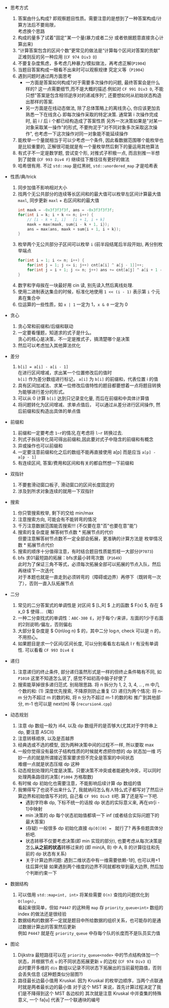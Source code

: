 * 思考方式
    1. 答案由什么构成?
        即观察题目性质。需要注意的是想到了一种答案构成/计算方法后不要局限，    
        考虑换个思路
    2. 构成的量多了试着"固定"某一个量(暴力或者二分 或者依据题意直接贪心计算出来)
    3. “计算答案包含的区间个数”更常见的做法是“计算每个区间对答案的贡献”    
        正难则反的另一种应用 (`CF 974 Div3 D`)
    4. 不要复杂度焦虑，多考虑几种暴力/模拟做法，再考虑正解(`P1904`)
    5. 当题目答案构成一眼看不出来时可以观察规律 究定义等（`P1904`）
    6. 遇到问题时通过两方面思考
        * 一方面是答案如何构成?对于需要多次操作的问题, 最终答案会是什么样的?
            这一点需要细节,而不是大概的描述.例如对 `CF 991 Div3 D`, 
            不能只想"答案是包含相邻逆序对的递减序列", 还要想如何从初始状态构造出那样的答案.
        * 另一方面是在线动态做法, 除了总体策略上的离线贪心, 你应该更加去熟悉一下在线贪心
            即每次操作采取的特定决策. 通常第 i 次操作完成时, 前 i / 后 i 个都已经构造成了答案性质
            另外一次决策如果是"对某一对象采取某一操作"的形式, 不要拘泥于"对不同对象多次采取这次操作",
            也考虑一下这次操作对同一对象能不能延续操作
    7. 能枚举一个量就相当于可以少考虑一个条件, 因此看数据范围哪个能枚举也是比较重要的,
        正解很可能就是有一个量枚举然后剩下的量运用其他算法
    8. 有式子不一定是数学题, 尝试变个形, 对推式子积极一点, 而且别推一半想到了就做 (`CF 993 Div4 F`)
        继续往下推往往有更好的做法
    9. 哈希很有用. 不过 `std::map` 是红黑树, `std::unordered_map` 才是哈希表

* 性质/典/trick
    1. 同步加值不影响相对大小
    2. 找两个无公共部分的连续等长区间和的最大值可以枚举左区间计算最大值 `maxl`,
        同步更新 `maxl` + 右区间和的最大值
        ```cpp
        int maxk = -0x3f3f3f3f, ans = -0x3f3f3f3f;
        for(int i = k; i + k <= n; i++) {
            // [i - k + 1, i]   [i + 1, i + k]
            maxk = max(maxk, sum{i - k + 1, i});
            ans = max(ans, maxk + sum{i + 1, i + k});
        }
        ```
    3. 枚举两个无公共部分子区间可以枚举 `i` (前半段结尾后半段开始), 
        再分别枚举端点
        ```cpp
        for(int i = 1; i <= n; i++) {
            for(int j = 1; j <= i; j++) cnt[a[i] ^ a[j - 1]]++;
            for(int j = i + 1; j <= n; j++) ans += cnt[a[j] ^ a[i + 1 - 1]];
        }
        ```
    4. 数字和字母挨在一块最好用 cin 读, 别先读入然后离线处理.
    5. 使用二进制表达集合的时候，标准化地使用 `1 << (i - 1)` 表示第 `i` 个元素在集合中
    6. 位运算的一些性质，如 `x | 1` 一定为 1，`x & 0` 一定为 0

* 贪心
    1. 贪心常和前缀和/后缀和联动
    2. 一定要看懂题，知道求的式子是什么。   
        贪心的核心是决策，不一定是推式子，搞清楚哪个是决策
    3. 然后可以考虑加入其他算法优化

* 差分
    1. `b[i] = a[i] - a[i - 1]`    
    在进行区间增减，求出某一个位置修改后的值时      
    `b[i]` 作为差分数组进行标记， `a[i]` 为 `b[i]` 的前缀和，代表位置 i 的值
    2. 具有区间加减法、求某一位修改后值特性的题目都要想着一点将题目转换为能够进行差分的形式。
    3. 可以从 0 计算 `b[i]` 达到只记录变化量, 而后在前缀和中具体计算值
    4. 将问题转化为区间增减、求单点值后， 可以通过从差分进行区间操作, 然后前缀和反构造出具体的单点值

* 前缀和
    1. 前缀和一定要考虑 `1~r`的情况,在考虑将 `l~r` 转换过去.
    2. 列式子拆括号化简可得出前缀和,因此要对式子中隐含的前缀和有概念
    3. 异或操作也可以前缀和
    4. 一定要注意前缀和化之后的数组不能再直接使用 a[p] 而是应当 `a[p] - a[p - 1]`
    5. 有连续区间, 答案/费用和区间和有关的都自然想一下前缀和

* 双指针
    1. 不要套滑动窗口板子, 滑动窗口的区间长度固定的
    2. 涉及到所求对象连续的就用一下双指针 

* 搜索
    1. 你只管搜索枚举, 剩下的交给 min/max 
    2. 注意搜索方向, 可能会有不能转弯的情况
    3. 千万注意数据范围能否搜索!!! (不仅要在意"否"也要在意"能")
    4. 搜索的复杂度是 解答树节点数 * 拓展节点的代价    
        但要注意解答树节点数不一定全部会拓展，更准确的计算方法是 枚举情况数 * 拓展节点代价
    5. 搜索的顺序十分值得注意，有时结合题目性质能剪枝一大部分(`P7073`)
    6. bfs 求01最短路的拓展：bfs求最小转弯次数（`P1649`）   
        此时为了保证三角不等式，必须每次拓展全部可以拓展的节点入队，然后再继续下一次迭代   
        对于本题也就是一直走到必须转弯的（障碍或边界）再停下（既转弯一次了），否则一直入队拓展节点

* 二分
    1. 常见的二分答案式的单调性是 对区间 $ [L,R] $ 上的函数 $ F(x) $, 存在 $ x_0 $ 使得...（略）
    2. 一种二分查找式的单调性：`ABC-380 E`，对于每个`/`来讲，左面的1少于右面的2则说明`/`偏左，否则偏右
    3. 大部分复杂度是 $ O(n\log n) $ 的，其中二分 $\log n$, check 可以是 n 的，不用担心。
    4. 如果题目是求一个区间/区间长度, 可以分别看看左右端点 l r 有没有单调性. 可以看看 `CF 993 Div4 E`

* 递归
    1. 注意递归的终止条件, 部分递归虽然形式是一样的但终止条件略有不同, 如 `P1010` 这里不知道怎么说了, 感觉不如初高中脑子好使了
    2. 搜索能草掉很多递归范式. 别局限思路.
        将 n 拆分为 1, 2, 3, 4, .. , m 中几个数的和:
            (1) 深度优先搜索, 不降原则防止重复
            (2) 递归为两个情况: 将 n-m 分为不超过 m 的数的和, 将 n 分为不超过 m-1 的数的和
                推广到其他部分, m-1 也可以是 next(m) 等 (`recursion4.cpp`)

* 动态规划
    1. 注意 dp 数组一般为 i64, 以及 dp 数组开的是否够大(尤其对于字符串上 dp, 要注意 ASCII)
    2. 注意转移顺序, 以及是否越界
    3. 经典选或不选的模型, 因为两种决策中间的过程不一样, 所以要取 max
    4. 一般你觉得没有最优子结构性质的时候就考虑把你想的 dp 状态加一维
        巧妙一点的就是所谓接近答案要求但不完全是答案的中间状态     
        难绷一点就是状态压缩 dp 这种
    5. 动态规划处理的尺度是决策。只要决策不冲突或者能避免冲突，可以同时处理两条路径的决策( `P1004` 方格取数)
    6. 有时候 dp 初始化也需要注意，不能影响后续计算 dp 数组的值
    7. 我懒得写了也说不出来什么了, 我就纳闷怎么有人特么式子都写对了然后计算边界和初始值写不对的, 自己看 `CF 991 Div3 E`吧.
        算了还是写一下吧.
        * 遇到字符串 dp, 下标不统一的话按 dp 状态的实际意义来, 再在str[i - 1]中映射
        * min 决策的 dp 每个状态初始值都填一下 inf (或者结合实际问题下的最大答案)
        * (存疑) 一般很多 dp 初始化直接 `dp[0][0] = ` 就行了? 再多些题具体分析吧.
        * 状态转移不仅要考虑决策(即 min 实现的部分), 也要考虑从每次决策是怎么**从之前的状态**转移过来的
            (即 min(A, B) 中 A, B 的计算往往和先前的 dp 状态有关系)
        * 关于计算边界问题: 遇到二维状态中有一维需要依赖-1的, 也可以用+1往后算代替
            如果遇到两个维度的边界不同就都枚举到最大边界, 然后加个判断约束一下

* 数据结构
    1. 可以借用 `std::map<int, int>` 将某些需要 `O(n)` 查找的问题优化到 `O(logn)`，    
        看起来很简单，但如 `P4447` 的这种用 `map` 存 `priority_queue<int>` 数组的 index 的做法还是很经验
    2. 数据结构的数据不一定就是题目中所给数据的组织关系，也可能存的是通过数据计算出的答案然后更新   
        例如 `P4447` 就是在 `priority_queue` 中存每个队的长度而不是队员实力值

* 图论
    1. Dijkstra 最短路径可以在 `priority_queue<node>` 中的节点结构体加一个状态，并根据节点 `u` 的不同状态拓展更新 `v` 的边权 (`CF 974 Div3 E`)      
        此时要开多维的 `dis` 数组以记录不同状态下拓展出的当前最短路值，否则会丢失信息 (这种题类似分层图?)
    2. 路径最长边最小值用 Kruskal. 因为 Kruskal 的枚举边顺序，当两个点联通时就是两者最长边的最小值
        对于这个 MST 来说，首先计算过程决定了我们是不降得到这个 MST 各边权的
        其次就是注意 Kruskal 中并查集的特殊意义, 一个 fa[u] 代表了一个联通块的编号

